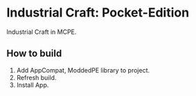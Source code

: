 # Industrial Craft: Pocket-Edition
Industrial Craft in MCPE.
## How to build
1. Add AppCompat, ModdedPE library to project.
2. Refresh build.
3. Install App.
